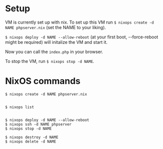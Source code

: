 # Setup

VM is currently set up with nix. To set up this VM run
`$ nixops create -d NAME phpserver.nix` (set the NAME to your liking).

`$ nixops deploy -d NAME --allow-reboot` (at your first boot, --force-reboot might be required) will initalize the VM and start it.

Now you can call the `index.php` in your browser.

To stop the VM, run `$ nixops stop -d NAME`.

# NixOS commands

```
$ nixops create -d NAME phpserver.nix


$ nixops list


$ nixops deploy -d NAME --allow-reboot
$ nixops ssh -d NAME phpserver
$ nixops stop -d NAME

$ nixops destroy -d NAME
$ nixops delete -d NAME
```
